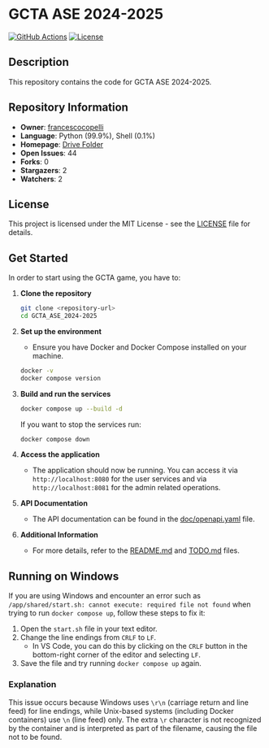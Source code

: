 # GCTA ASE 2024-2025

[![GitHub Actions](https://github.com/francescocopelli/GCTA_ASE_2024-2025/actions/workflows/main.yml/badge.svg)](https://github.com/francescocopelli/GCTA_ASE_2024-2025/actions)
[![License](https://img.shields.io/badge/license-MIT-blue.svg)](LICENSE)

## Description
This repository contains the code for GCTA ASE 2024-2025.

## Repository Information
- **Owner**: [francescocopelli](https://github.com/francescocopelli)
- **Language**: Python (99.9%), Shell (0.1%)
- **Homepage**: [Drive Folder](https://drive.google.com/drive/folders/15VNNAk3y8N87xXnDNMtyynOIHi-FY1sH)
- **Open Issues**: 44
- **Forks**: 0
- **Stargazers**: 2
- **Watchers**: 2

## License
This project is licensed under the MIT License - see the [LICENSE](LICENSE) file for details.


## Get Started

In order to start using the GCTA game, you have to:

1. **Clone the repository**
    ```sh
    git clone <repository-url>
    cd GCTA_ASE_2024-2025
    ```

2. **Set up the environment**
    - Ensure you have Docker and Docker Compose installed on your machine.
    ```sh
    docker -v
    docker compose version
    ```
3. **Build and run the services**
    ```sh
    docker compose up --build -d
    ```
    If you want to stop the services run:
    ```sh
    docker compose down
    ```

4. **Access the application**
    - The application should now be running. You can access it via `http://localhost:8080` for the user services and via `http://localhost:8081` for the admin related operations.

5. **API Documentation**
    - The API documentation can be found in the [doc/openapi.yaml](doc/openapi.yaml) file.

6. **Additional Information**
    - For more details, refer to the [README.md](README.md) and [TODO.md](TODO.md) files.



## Running on Windows

If you are using Windows and encounter an error such as `/app/shared/start.sh: cannot execute: required file not found` when trying to run `docker compose up`, follow these steps to fix it:

1. Open the `start.sh` file in your text editor.
2. Change the line endings from `CRLF` to `LF`.
    - In VS Code, you can do this by clicking on the `CRLF` button in the bottom-right corner of the editor and selecting `LF`.
3. Save the file and try running `docker compose up` again.

### Explanation

This issue occurs because Windows uses `\r\n` (carriage return and line feed) for line endings, while Unix-based systems (including Docker containers) use `\n` (line feed) only. The extra `\r` character is not recognized by the container and is interpreted as part of the filename, causing the file not to be found.
